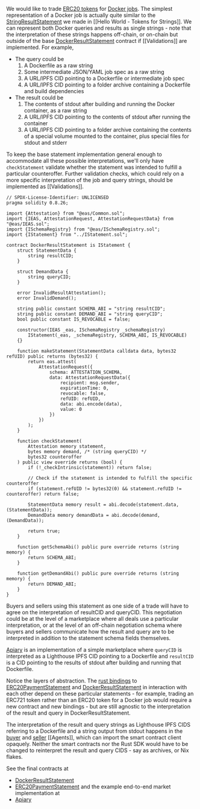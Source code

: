 We would like to trade [ERC20 tokens](https://github.com/CoopHive/tokens-for-docker-alkahest/blob/b7a79093684fe31863228f16306a285bf9db0e25/src/statements/ERC20PaymentStatement.sol) for [Docker jobs](https://github.com/CoopHive/tokens-for-docker-alkahest/blob/b7a79093684fe31863228f16306a285bf9db0e25/src/statements/DockerResultStatement.sol). The simplest representation of a Docker job is actually quite similar to the [StringResultStatement](https://github.com/CoopHive/alkahest-mocks/blob/4215cf4f81387748b4f112e27a46c70f3bb5725a/src/Statements/StringResultStatement.sol) we made in [[Hello World - Tokens for Strings]]. We can represent both Docker queries and results as single strings - note that the interpretation of these strings happens off-chain, or on-chain but outside of the base [DockerResultStatement]((https://github.com/CoopHive/tokens-for-docker-alkahest/blob/b7a79093684fe31863228f16306a285bf9db0e25/src/statements/DockerResultStatement.sol)) contract if [[Validations]] are implemented. For example,

- The query could be
	1. A Dockerfile as a raw string
	2. Some intermediate JSON/YAML job spec as a raw string
	3. A URL/IPFS CID pointing to a Dockerfile or intermediate job spec
	4. A URL/IPFS CID pointing to a folder archive containing a Dockerfile and build dependencies
- The result could be
	1. The contents of stdout after building and running the Docker container, as a raw string
	2. A URL/IPFS CID pointing to the contents of stdout after running the container
	3. A URL/IPFS CID pointing to a folder archive containing the contents of a special volume mounted to the container, plus special files for stdout and stderr

To keep the base statement implementation general enough to accommodate all these possible interpretations, we'll only have `checkStatement` validate whether the statement was intended to fulfill a particular counteroffer. Further validation checks, which could rely on a more specific interpretation of the job and query strings, should be implemented as [[Validations]].

```solidity
// SPDX-License-Identifier: UNLICENSED
pragma solidity 0.8.26;

import {Attestation} from "@eas/Common.sol";
import {IEAS, AttestationRequest, AttestationRequestData} from "@eas/IEAS.sol";
import {ISchemaRegistry} from "@eas/ISchemaRegistry.sol";
import {IStatement} from "../IStatement.sol";

contract DockerResultStatement is IStatement {
    struct StatementData {
        string resultCID;
    }

    struct DemandData {
        string queryCID;
    }

    error InvalidResultAttestation();
    error InvalidDemand();

    string public constant SCHEMA_ABI = "string resultCID";
    string public constant DEMAND_ABI = "string queryCID";
    bool public constant IS_REVOCABLE = false;

    constructor(IEAS _eas, ISchemaRegistry _schemaRegistry)
        IStatement(_eas, _schemaRegistry, SCHEMA_ABI, IS_REVOCABLE)
    {}

    function makeStatement(StatementData calldata data, bytes32 refUID) public returns (bytes32) {
        return eas.attest(
            AttestationRequest({
                schema: ATTESTATION_SCHEMA,
                data: AttestationRequestData({
                    recipient: msg.sender,
                    expirationTime: 0,
                    revocable: false,
                    refUID: refUID,
                    data: abi.encode(data),
                    value: 0
                })
            })
        );
    }

    function checkStatement(
        Attestation memory statement,
        bytes memory demand, /* (string queryCID) */
        bytes32 counteroffer
    ) public view override returns (bool) {
        if (!_checkIntrinsic(statement)) return false;

        // Check if the statement is intended to fulfill the specific counteroffer
        if (statement.refUID != bytes32(0) && statement.refUID != counteroffer) return false;

        StatementData memory result = abi.decode(statement.data, (StatementData));
        DemandData memory demandData = abi.decode(demand, (DemandData));

        return true;
    }

    function getSchemaAbi() public pure override returns (string memory) {
        return SCHEMA_ABI;
    }

    function getDemandAbi() public pure override returns (string memory) {
        return DEMAND_ABI;
    }
}
```

Buyers and sellers using this statement as one side of a trade will have to agree on the interpretation of resultCID and queryCID. This negotiation could be at the level of a marketplace where all deals use a particular interpretation, or at the level of an off-chain negotiation schema where buyers and sellers communicate how the result and query are to be interpreted in addition to the statement schema fields themselves.

[Apiary](https://github.com/CoopHive/Apiary/) is an implementation of a simple marketplace where `queryCID` is interpreted as a Lighthouse IPFS CID pointing to a Dockerfile and `resultCID` is a CID pointing to the results of stdout after building and running that Dockerfile.

Notice the layers of abstraction. The [rust bindings](https://github.com/CoopHive/Apiary/blob/main/src/lib.rs) to [ERC20PaymentStatement](https://github.com/CoopHive/tokens-for-docker-alkahest/blob/b7a79093684fe31863228f16306a285bf9db0e25/src/statements/ERC20PaymentStatement.sol) and [DockerResultStatement](https://github.com/CoopHive/tokens-for-docker-alkahest/blob/b7a79093684fe31863228f16306a285bf9db0e25/src/statements/DockerResultStatement.sol) in interaction with each other depend on these particular statements - for example, trading an ERC721 token rather than an ERC20 token for a Docker job would require a new contract and new bindings - but are still agnostic to the interpretation of the result and query in DockerResultStatement.

The interpretation of the result and query strings as Lighthouse IPFS CIDS referring to a Dockerfile and a string output from stdout happens in the [buyer](https://github.com/CoopHive/Apiary/blob/bdd0db5b0761f4dc6a87f2e012caf0bad74c57a5/apiary/buyer.py) and [seller](https://github.com/CoopHive/Apiary/blob/bdd0db5b0761f4dc6a87f2e012caf0bad74c57a5/apiary/seller.py) [[Agents]], which can import the smart contract client opaquely. Neither the smart contracts nor the Rust SDK would have to be changed to reinterpret the result and query CIDS - say as archives, or Nix flakes.

See the final contracts at
- [DockerResultStatement](https://github.com/CoopHive/tokens-for-docker-alkahest/blob/b7a79093684fe31863228f16306a285bf9db0e25/src/statements/DockerResultStatement.sol)
- [ERC20PaymentStatement](https://github.com/CoopHive/tokens-for-docker-alkahest/blob/b7a79093684fe31863228f16306a285bf9db0e25/src/statements/ERC20PaymentStatement.sol)
and the example end-to-end market implementation at
- [Apiary](https://github.com/CoopHive/Apiary/)